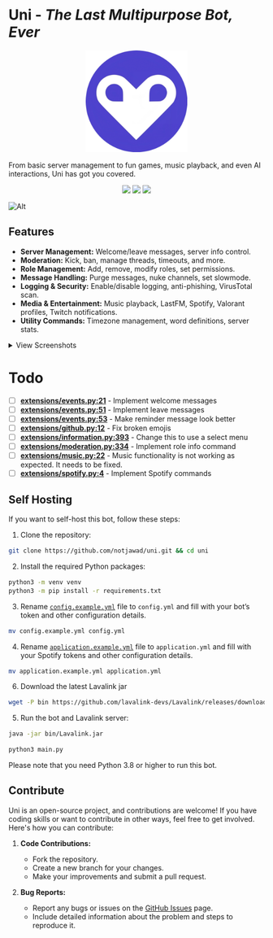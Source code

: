 # Uni - _The Last Multipurpose Bot, Ever_

<p align="center">
    <img src="./assets/repo/logo.png" width=200 />
</p>

From basic server management to fun games, music playback, and even AI interactions, Uni has got you covered.

<p align="center">
  <img src="https://img.shields.io/github/stars/notjawad/uni"  />
  <img src="https://img.shields.io/github/issues/notjawad/uni"  />
  <img src="https://img.shields.io/badge/LICENSE-MIT-green"  />
</p>

![Alt](https://repobeats.axiom.co/api/embed/8c8ffc71c338891e080c675e9d0ac2af8532feb9.svg "Repobeats analytics image")

## Features

- **Server Management:** Welcome/leave messages, server info control.
- **Moderation:** Kick, ban, manage threads, timeouts, and more.
- **Role Management:** Add, remove, modify roles, set permissions.
- **Message Handling:** Purge messages, nuke channels, set slowmode.
- **Logging & Security:** Enable/disable logging, anti-phishing, VirusTotal scan.
- **Media & Entertainment:** Music playback, LastFM, Spotify, Valorant profiles, Twitch notifications.
- **Utility Commands:** Timezone management, word definitions, server stats.

<details>
  <summary>View Screenshots</summary>
<img src="./assets/repo/music.png" width=1000/>
<img src="./assets/repo/queue.png" width=1000/>
<img src="./assets/repo/purge.png" width=1000/>
<img src="./assets/repo/git.png" width=1000/>
<img src="./assets/repo/minecraft.png" width=1000/>
<img src="./assets/repo/spotifyrec.png" width=1000/>
<img src="./assets/repo/lastfmnp.png" width=1000/>
<img src="./assets/repo/lastfmwhois.png" width=1000/>
<img src="./assets/repo/moviewatch.png" width=1000/>
<img src="./assets/repo/listeners.png" width=1000/>

</details>

# Todo

- [ ] [**extensions/events.py:21**](./extensions/events.py#L21) - Implement welcome messages
- [ ] [**extensions/events.py:51**](./extensions/events.py#L51) - Implement leave messages
- [ ] [**extensions/events.py:53**](./extensions/events.py#L53) - Make reminder message look better
- [ ] [**extensions/github.py:12**](./extensions/github.py#L12) - Fix broken emojis
- [ ] [**extensions/information.py:393**](./extensions/information.py#L393) - Change this to use a select menu
- [ ] [**extensions/moderation.py:334**](./extensions/moderation.py#L334) - Implement role info command
- [ ] [**extensions/music.py:22**](./extensions/music.py#L22) - Music functionality is not working as expected. It needs to be fixed.
- [ ] [**extensions/spotify.py:4**](./extensions/spotify.py#L4) - Implement Spotify commands

## Self Hosting

If you want to self-host this bot, follow these steps:

1. Clone the repository:

```zsh
git clone https://github.com/notjawad/uni.git && cd uni
```

2. Install the required Python packages:

```zsh
python3 -m venv venv
python3 -m pip install -r requirements.txt
```

3. Rename [`config.example.yml`](./config.example.yml) file to `config.yml` and fill with your bot’s token and other configuration details.

```zsh
mv config.example.yml config.yml
```

4. Rename [`application.example.yml`](./application.example.yml) file to `application.yml` and fill with your Spotify tokens and other configuration details.

```zsh
mv application.example.yml application.yml
```

6. Download the latest Lavalink jar

```zsh
wget -P bin https://github.com/lavalink-devs/Lavalink/releases/download/4.0.4/Lavalink.jar
```

5. Run the bot and Lavalink server:

```zsh
java -jar bin/Lavalink.jar
```

```zsh
python3 main.py
```

Please note that you need Python 3.8 or higher to run this bot.

## Contribute

Uni is an open-source project, and contributions are welcome! If you have coding skills or want to contribute in other ways, feel free to get involved. Here's how you can contribute:

1. **Code Contributions:**

   - Fork the repository.
   - Create a new branch for your changes.
   - Make your improvements and submit a pull request.

2. **Bug Reports:**
   - Report any bugs or issues on the [GitHub Issues](https://github.com/notjawad/uni/issues) page.
   - Include detailed information about the problem and steps to reproduce it.
